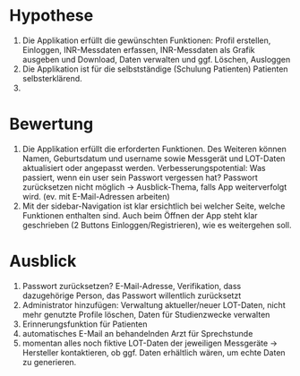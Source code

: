 # Hypothese

1. Die Applikation erfüllt die gewünschten Funktionen: Profil erstellen, Einloggen, INR-Messdaten erfassen, INR-Messdaten als Grafik ausgeben und Download, Daten verwalten und ggf. Löschen, Ausloggen
2. Die Applikation ist für die selbstständige (Schulung Patienten) Patienten selbsterklärend.
3. 

# Bewertung
1. Die Applikation erfüllt die erforderten Funktionen. Des Weiteren können Namen, Geburtsdatum und username sowie Messgerät und LOT-Daten aktualisiert oder angepasst werden.
   Verbesserungspotential: Was passiert, wenn ein user sein Passwort vergessen hat? Passwort zurücksetzen nicht möglich -> Ausblick-Thema, falls App weiterverfolgt wird. (ev. mit E-Mail-Adressen arbeiten)
2. Mit der sidebar-Navigation ist klar ersichtlich bei welcher Seite, welche Funktionen enthalten sind. Auch beim Öffnen der App steht klar geschrieben (2 Buttons Einloggen/Registrieren), wie es weitergehen soll.

# Ausblick
1. Passwort zurücksetzen? E-Mail-Adresse, Verifikation, dass dazugehörige Person, das Passwort willentlich zurücksetzt
2. Administrator hinzufügen: Verwaltung aktueller/neuer LOT-Daten, nicht mehr genutzte Profile löschen, Daten für Studienzwecke verwalten
3. Erinnerungsfunktion für Patienten
4. automatisches E-Mail an behandelnden Arzt für Sprechstunde
5. momentan alles noch fiktive LOT-Daten der jeweiligen Messgeräte -> Hersteller kontaktieren, ob ggf. Daten erhältlich wären, um echte Daten zu generieren.
